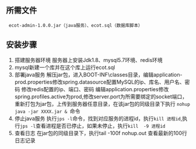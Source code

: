 ## 所需文件
 ` ecot-admin-1.0.0.jar（java服务）、ecot.sql（数据库脚本）`
  
## 安装步骤
1. 搭建服务器环境
服务器上安装Jdk1.8、mysql5.7环境、redis环境
2. mysql新建一个库并在这个库上运行ecot.sql
3. 部署java服务
解压jar包，进入BOOT-INF\classes目录，编辑application-prod.properties修改spring.datasource配置MySQL的ip、库名、用户名、密码  修改redis配置的ip、端口、密码
编辑application.properties修改spring.profiles.active为prod,修改server.port为所需要绑定的socket端口，重新打包为jar包，上传到服务器任意目录，在该jar包的同级目录下执行  `nohup java -jar XXXX.jar & `命令
4. 停止java服务
  执行`jps -l`命令，找到对应服务的进程id，执行`kill 进程id`,执行`jps -l`查看进程是否已停止，如果未停止，执行`kill  -9 进程id`
5. 查看日志
  在jar包的同级目录下，执行tail -100f nohup.out 查看最新的100行日志记录